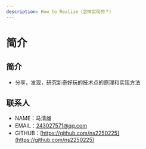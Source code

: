 ```yaml
---
description: How to Realize（怎样实现的？）
---
```


# 简介

## 简介

* 分享，发现，研究新奇好玩的技术点的原理和实现方法

## 联系人

* NAME：马清雄
* EMAIL：243027571@qq.com
* GITHUB：[https://github.com/ns2250225](https://github.com/ns2250225)



